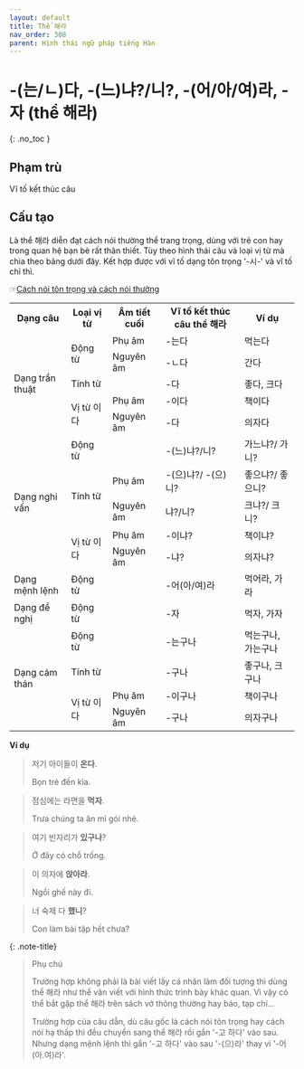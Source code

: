 ```yaml
---
layout: default
title: Thể 해라
nav_order: 308
parent: Hình thái ngữ pháp tiếng Hàn
---
```


# -(는/ㄴ)다, -(느)냐?/니?, -(어/아/여)라, -자 (thể 해라)
{: .no_toc }

## Phạm trù

Vĩ tố kết thúc câu

## Cấu tạo

Là thể 해라 diễn đạt cách nói thường thể trang trọng, dùng với trẻ con hay trong quan hệ bạn bè rất thân thiết. Tùy theo hình thái câu và loại vị từ mà chia theo bảng dưới đây. Kết hợp được với vĩ tố dạng tôn trọng '-시-' và vĩ tố chỉ thì.

☞[Cách nói tôn trọng và cách nói thường](/ngu-phap-tieng-han/docs/khai-quat-ngu-phap-tieng-han/cach-noi-ton-trong-va-cach-noi-thuong/)

<table>
    <tr>
        <th>Dạng câu</th>
        <th>Loại vị từ</th>
        <th>Âm tiết cuối</th>
        <th>Vĩ tố kết thúc câu thể 해라</th>
        <th>Ví dụ</th>
    </tr>
    <tr>
        <td rowspan ="5">Dạng trần thuật</td>
        <td rowspan ="2">Động từ</td>
        <td>Phụ âm</td>
        <td>-는다</td>
        <td>먹는다</td>
    </tr>
    <tr>
        <td>Nguyên âm</td>
        <td>-ㄴ다</td>
        <td>간다</td>
    </tr>
    <tr>
        <td>Tính từ</td>
        <td></td>
        <td>-다</td>
        <td>좋다, 크다</td>
    </tr>
    <tr>
        <td rowspan ="2">Vị từ 이다</td>
        <td>Phụ âm</td>
        <td>-이다</td>
        <td>책이다</td>
    </tr>
    <tr>
        <td>Nguyên âm</td>
        <td>-다</td>
        <td>의자다</td>
    </tr>
    <tr>
        <td rowspan ="5">Dạng nghi vấn</td>
        <td>Động từ</td>
        <td></td>
        <td>-(느)냐?/니?</td>
        <td>가느냐?/ 가니?</td>
    </tr>
    <tr>
        <td rowspan ="2">Tính từ</td>
        <td>Phụ âm</td>
        <td>-(으)냐?/ -(으)니?</td>
        <td>좋으냐?/ 좋으니?</td>
    </tr>
    <tr>
        <td>Nguyên âm</td>
        <td>냐?/니?</td>
        <td>크냐?/ 크니?</td>
    </tr>
    <tr>
        <td rowspan ="2">Vị từ 이다</td>
        <td>Phụ âm</td>
        <td>-이냐?</td>
        <td>책이냐?</td>
    </tr>
    <tr>
        <td>Nguyên âm</td>
        <td>-냐?</td>
        <td>의자냐?</td>
    </tr>
    <tr>
        <td>Dạng mệnh lệnh</td>
        <td>Động từ</td>
        <td></td>
        <td>-어(아/여)라</td>
        <td>먹어라, 가라</td>
    </tr>
    <tr>
        <td>Dạng đề nghị</td>
        <td>Động từ</td>
        <td></td>
        <td>-자</td>
        <td>먹자, 가자</td>
    </tr>
    <tr>
        <td rowspan ="4">Dạng cảm thán</td>
        <td>Động từ</td>
        <td></td>
        <td>-는구나</td>
        <td>먹는구나, 가는구나</td>
    </tr>
    <tr>
        <td>Tính từ</td>
        <td></td>
        <td>-구나</td>
        <td>좋구나, 크구나</td>
    </tr>
    <tr>
        <td rowspan ="2">Vị từ 이다</td>
        <td>Phụ âm</td>
        <td>-이구나</td>
        <td>책이구나</td>
    </tr>
    <tr>
        <td>Nguyên âm</td>
        <td>-구나</td>
        <td>의자구나</td>
    </tr>
</table>

**Ví dụ**

> 저기 아이들이 **온다**.
>
> Bọn trẻ đến kìa.

> 점심에는 라면을 **먹자**.
>
> Trưa chúng ta ăn mì gói nhé.

> 여기 빈자리가 **있구나**?
>
> Ở đây có chỗ trống.

> 이 의자에 **앉아라**.
>
> Ngồi ghế này đi.

> 너 숙제 다 **했니**?
>
> Con làm bài tập hết chưa?

{: .note-title}
> Phụ chú
>
> Trường hợp không phải là bài viết lấy cá nhân làm đối tượng thì dùng thể 해라 như thể văn viết với hình thức trình bày khác quan. Vì vậy có thể bắt gặp thể 해라 trên sách vở thông thường hay báo, tạp chí...
>
> Trường hợp của câu dẫn, dù câu gốc là cách nói tôn trọng hay cách nói hạ thấp thì đều chuyển sang thể 해라 rồi gắn '-고 하다' vào sau. Nhưng dạng mệnh lệnh thì gắn '-고 하다' vào sau '-(으)라' thay vì '-어(아.여)라'.